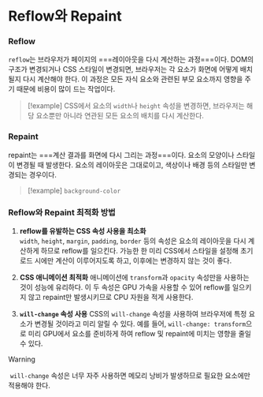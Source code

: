 # Reflow와 Repaint
### Reflow
`reflow`는 브라우저가 페이지의 ===레이아웃을 다시 계산하는 과정===이다. DOM의 구조가 변경되거나 CSS 스타일이 변경되면, 브라우저는 각 요소가 화면에 어떻게 배치될지 다시 계산해야 한다. 이 과정은 모든 자식 요소와 관련된 부모 요소까지 영향을 주기 때문에 비용이 많이 드는 작업이다. 

> [!example]
> CSS에서 요소의 `width`나 `height` 속성을 변경하면, 브라우저는 해당 요소뿐만 아니라 연관된 모든 요소의 배치를 다시 계산한다.

### Repaint
repaint는 ===계산 결과를 화면에 다시 그리는 과정===이다. 요소의 모양이나 스타일이 변경될 때 발생한다. 요소의 레이아웃은 그대로이고, 색상이나 배경 등의 스타일만 변경되는 경우이다.

> [!example]
>`background-color`

### Reflow와 Repaint 최적화 방법

1. **reflow를 유발하는 CSS 속성 사용을 최소화**
	 `width`, `height`, `margin`, `padding`, `border` 등의 속성은 요소의 레이아웃을 다시 계산하게 하므로 reflow를 일으킨다. 가능한 한 미리 CSS에서 스타일을 설정해 초기 로드 시에만 계산이 이루어지도록 하고, 이후에는 변경하지 않는 것이 좋다.

2. **CSS 애니메이션 최적화**
	애니메이션에 `transform`과 `opacity` 속성만을 사용하는 것이 성능에 유리하다. 이 두 속성은 GPU 가속을 사용할 수 있어 reflow를 일으키지 않고 repaint만 발생시키므로 CPU 자원을 적게 사용한다.

3. **`will-change` 속성 사용**
	CSS의 `will-change` 속성을 사용하여 브라우저에 특정 요소가 변경될 것이라고 미리 알릴 수 있다. 예를 들어, `will-change: transform`으로 미리 GPU에서 요소를 준비하게 하여 reflow 및 repaint에 미치는 영향을 줄일 수 있다. 

>[!warning]
> `will-change` 속성은 너무 자주 사용하면 메모리 낭비가 발생하므로 필요한 요소에만 적용해야 한다.

